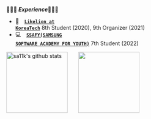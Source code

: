 👩🏻‍💻 ***Experience***👩🏻‍💻
- 🦁&emsp;<code><a href="https://www.likelion.net/">**Likelion at KoreaTech**</a></code> 8th Student (2020), 9th Organizer (2021)&emsp;
- 💻&emsp;<code><a href="https://www.ssafy.com/ksp/jsp/swp/swpMain.jsp">**SSAFY(SAMSUNG SOFTWARE ACADEMY FOR YOUTH)**</a></code> 7th Student (2022)&emsp;


<img height="160" align="center" src="https://github-readme-stats.vercel.app/api?username=sa11k)&hide=stars,contribs&count_private=true" alt="sa11k's github stats" />&emsp;&emsp;<img height="160" align="center" src="https://github-readme-stats.vercel.app/api/top-langs/?username=sa11k&layout=compact"/>
